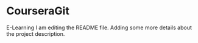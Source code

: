 # CourseraGit
E-Learning
I am editing the README file. Adding some more details about the project description.
